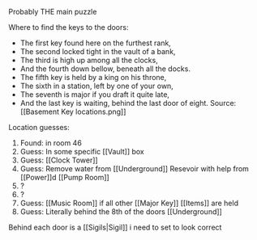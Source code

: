 Probably THE main puzzle

Where to find the keys to the doors: 
- The first key found here on the furthest rank,
- The second locked tight in the vault of a bank,
- The third is high up among all the clocks,
- And the fourth down bellow, beneath all the docks.
- The fifth key is held by a king on his throne,
- The sixth in a station, left by one of your own,
- The seventh is major if you draft it quite late,
- And the last key is waiting, behind the last door of eight.
Source: [[Basement Key locations.png]]

Location guesses:
1. Found: in room 46
2. Guess: In some specific [[Vault]] box
3. Guess: [[Clock Tower]]
4. Guess: Remove water from [[Underground]] Resevoir with help from [[Power]]d [[Pump Room]]
5. ?
6. ?
7. Guess: [[Music Room]] if all other [[Major Key]] [[Items]] are held
8. Guess: Literally behind the 8th of the doors [[Underground]]

Behind each door is a [[Sigils|Sigil]] i need to set to look correct